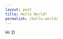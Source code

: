 ```yaml
---
layout: post
title: Hello World!
permalink: /hello-world/
---
```


<amp-img width="600" height="300" layout="responsive" src="https://i.loli.net/2019/08/31/wh2DRuKS3gIYckG.jpg"></amp-img>

Hi :D